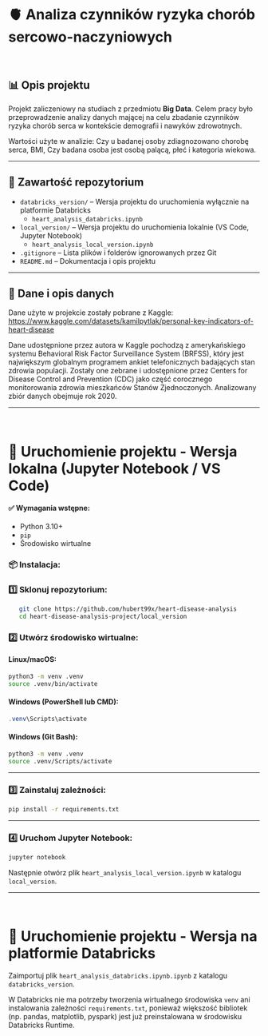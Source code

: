 # 🫀 Analiza czynników ryzyka chorób sercowo-naczyniowych

<br>

## 📊 Opis projektu

Projekt zaliczeniowy na studiach z przedmiotu **Big Data**. Celem pracy było przeprowadzenie analizy danych mającej na celu zbadanie czynników ryzyka chorób serca w kontekście demografii i nawyków zdrowotnych. 

Wartości użyte w analizie: Czy u badanej osoby zdiagnozowano chorobę serca, BMI, Czy badana osoba jest osobą palącą, płeć i kategoria wiekowa.

---

## 📁 Zawartość repozytorium

- `databricks_version/` – Wersja projektu do uruchomienia wyłącznie na platformie Databricks  
  - `heart_analysis_databricks.ipynb`
- `local_version/` – Wersja projektu do uruchomienia lokalnie (VS Code, Jupyter Notebook)  
  - `heart_analysis_local_version.ipynb`
- `.gitignore` – Lista plików i folderów ignorowanych przez Git
- `README.md` – Dokumentacja i opis projektu

---

## 📝 Dane i opis danych
Dane użyte w projekcie zostały pobrane z Kaggle: https://www.kaggle.com/datasets/kamilpytlak/personal-key-indicators-of-heart-disease

Dane udostępnione przez autora w Kaggle pochodzą z amerykańskiego systemu Behavioral Risk Factor Surveillance System (BRFSS), który jest największym globalnym programem ankiet telefonicznych badających stan zdrowia populacji.
Zostały one zebrane i udostępnione przez Centers for Disease Control and Prevention (CDC) jako część corocznego monitorowania zdrowia mieszkańców Stanów Zjednoczonych. Analizowany zbiór danych obejmuje rok 2020.

---

<br>

# 🚀 Uruchomienie projektu - Wersja lokalna (Jupyter Notebook / VS Code)

#### ✅ Wymagania wstępne:
- Python 3.10+
- `pip`
- Środowisko wirtualne

### 📦 Instalacja:

### 1️⃣ Sklonuj repozytorium:
```bash
   git clone https://github.com/hubert99x/heart-disease-analysis
   cd heart-disease-analysis-project/local_version
```

### 2️⃣ Utwórz środowisko wirtualne:

#### Linux/macOS:
```bash
python3 -m venv .venv
source .venv/bin/activate
```

#### Windows (PowerShell lub CMD):
```powershell
.venv\Scripts\activate
```

#### Windows (Git Bash):
```bash
python3 -m venv .venv
source .venv/Scripts/activate
```
---

### 3️⃣ Zainstaluj zależności:
```bash
pip install -r requirements.txt
```
---

### 4️⃣ Uruchom Jupyter Notebook:
```bash
jupyter notebook
```

Następnie otwórz plik `heart_analysis_local_version.ipynb` w katalogu `local_version`.

---

<br>

# 🚀 Uruchomienie projektu - Wersja na platformie Databricks

Zaimportuj plik `heart_analysis_databricks.ipynb.ipynb` z katalogu `databricks_version`.

W Databricks nie ma potrzeby tworzenia wirtualnego środowiska `venv` ani instalowania zależności `requirements.txt`, ponieważ większość bibliotek (np. pandas, matplotlib, pyspark) jest już preinstalowana w środowisku Databricks Runtime.







